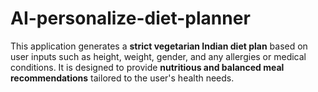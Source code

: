 # AI-personalize-diet-planner
This application generates a **strict vegetarian Indian diet plan** based on user inputs such as height, weight, gender, and any allergies or medical conditions. It is designed to provide **nutritious and balanced meal recommendations** tailored to the user's health needs.
